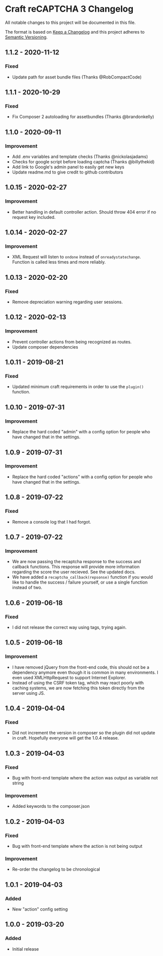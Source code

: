 # Craft reCAPTCHA 3 Changelog

All notable changes to this project will be documented in this file.

The format is based on [Keep a Changelog](http://keepachangelog.com/) and this project adheres to [Semantic Versioning](http://semver.org/).

## 1.1.2 - 2020-11-12
### Fixed
  - Update path for asset bundle files (Thanks @RobCompactCode)

## 1.1.1 - 2020-10-29
### Fixed
- Fix Composer 2 autoloading for assetbundles (Thanks @brandonkelly)

## 1.1.0 - 2020-09-11
### Improvement
- Add .env variables and template checks (Thanks @nickolasjadams)
- Checks for google script before loading captcha (Thanks @billythekid)
- Add link to Google's admin panel to easily get new keys
- Update readme.md to give credit to github contributors

## 1.0.15 - 2020-02-27
### Improvement
- Better handling in default controller action. Should throw 404 error if no request key included.

## 1.0.14 - 2020-02-27
### Improvement
- XML Request will listen to `ondone` instead of `onreadystatechange`. Function is called less times and more reliably.

## 1.0.13 - 2020-02-20
### Fixed
- Remove depreciation warning regarding user sessions.

## 1.0.12 - 2020-02-13
### Improvement
- Prevent controller actions from being recognized as routes.
- Update composer dependencies

## 1.0.11 - 2019-08-21
### Fixed
- Updated minimum craft requirements in order to use the `plugin()` function.

## 1.0.10 - 2019-07-31
### Improvement
- Replace the hard coded "admin" with a config option for people who have changed that in the settings.

## 1.0.9 - 2019-07-31
### Improvement
- Replace the hard coded "actions" with a config option for people who have changed that in the settings.

## 1.0.8 - 2019-07-22
### Fixed
- Remove a console log that I had forgot.

## 1.0.7 - 2019-07-22
### Improvement
- We are now passing the recaptcha response to the success and callback functions. This response will provide more information regarding the score the user recieved. See the updated docs.
- We have added a `recaptcha_callback(repsonse)` function if you would like to handle the success / failure yourself, or use a single function instead of two.

## 1.0.6 - 2019-06-18
### Fixed
- I did not release the correct way using tags, trying again.

## 1.0.5 - 2019-06-18
### Improvement
- I have removed jQuery from the front-end code, this should not be a dependency anymore even though it is common in many environments. I even used XMLHttpRequest to support Internet Explorer.
- Instead of using the CSRF token tag, which may react poorly with caching systems, we are now fetching this token directly from the server using JS.

## 1.0.4 - 2019-04-04
### Fixed
- Did not increment the version in composer so the plugin did not update in craft. Hopefully everyone will get the 1.0.4 release.

## 1.0.3 - 2019-04-03
### Fixed
- Bug with front-end template where the action was output as variable not string

### Improvement
- Added keywords to the composer.json

## 1.0.2 - 2019-04-03
### Fixed
- Bug with front-end template where the action is not being output

### Improvement
- Re-order the changelog to be chronological

## 1.0.1 - 2019-04-03
### Added
- New "action" config setting

## 1.0.0 - 2019-03-20
### Added
- Initial release
